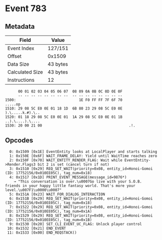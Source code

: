 # Event 783

## Metadata

| Field           | Value    |
|-----------------|----------|
| Event Index     | 127/151  |
| Offset          | 0x1509   |
| Data Size       | 43 bytes |
| Calculated Size | 43 bytes |
| Instructions    | 12       |

```
      00 01 02 03 04 05 06 07  08 09 0A 0B 0C 0D 0E 0F
      -- -- -- -- -- -- -- --  -- -- -- -- -- -- -- --
1500:                             1E F0 FF FF 7F 6F 70           .....op
1510: 29 08 5C E0 0E 01 18 1D  6B 80 23 29 08 5C E0 0E  ).\.....k.#).\..
1520: 01 18 29 08 5C E0 0E 01  1A 29 08 5C E0 0E 01 1B  ..).\....).\....
1530: 20 00 21 00                                        .!.            
```

## Opcodes

```
  0: 0x1509 [0x1E] EventEntity looks at LocalPlayer and starts talking
  1: 0x150E [0x6F] WAIT_FRAME_DELAY: Yield until WaitTime reaches zero
  2: 0x150F [0x70] WAIT_ENTITY_RENDER_FLAG: Wait while EventEntity->Render.Flags3 bit 2 is set (cancel turn if not)
  3: 0x1510 [0x29] REQ_SET_WAIT(priority=0x08, entity_id=Honoi-Gomoi (ID: 17752156/0x010EE05C), tag_num=0x18)
  4: 0x1517 [0x1D] PRINT_EVENT_MESSAGE(message_id=9876*)
    → "This conversation is over.\u0007Go live with your S.O.B. friends in your happy little fantasy world. That's more your level.\u007F1\u0000\u0007"
  5: 0x151A [0x23] WAIT_FOR_DIALOG_INTERACTION
  6: 0x151B [0x29] REQ_SET_WAIT(priority=0x08, entity_id=Honoi-Gomoi (ID: 17752156/0x010EE05C), tag_num=0x18)
  7: 0x1522 [0x29] REQ_SET_WAIT(priority=0x08, entity_id=Honoi-Gomoi (ID: 17752156/0x010EE05C), tag_num=0x1A)
  8: 0x1529 [0x29] REQ_SET_WAIT(priority=0x08, entity_id=Honoi-Gomoi (ID: 17752156/0x010EE05C), tag_num=0x1B)
  9: 0x1530 [0x20] SET_CLI_EVENT_UC_FLAG: Unlock player control
 10: 0x1532 [0x21] END_EVENT
 11: 0x1533 [0x00] END_REQSTACK()
```
